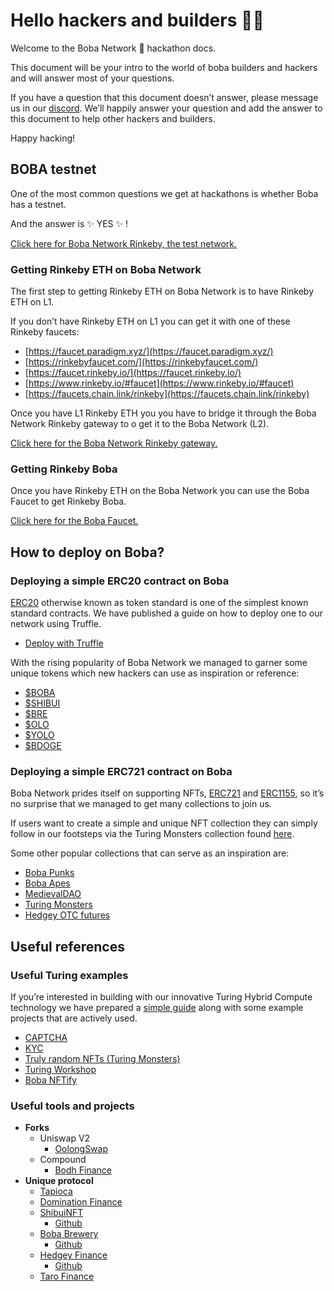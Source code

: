 # Hello hackers and builders 👋🏼 

Welcome to the Boba Network 🧋 hackathon docs. 

This document will be your intro to the world of boba builders and hackers and will answer most of your questions. 

If you have a question that this document doesn’t answer, please message us in our [discord](https://discord.gg/aFTXJWuj23). We’ll happily answer your question and add the answer to this document to help other hackers and builders. 

Happy hacking! 

## BOBA testnet

One of the most common questions we get at hackathons is whether Boba has a testnet. 

And the answer is ✨ YES ✨ !

[Click here for Boba Network Rinkeby, the test network.](https://gateway.rinkeby.boba.network) 

### Getting Rinkeby ETH on Boba Network

The first step to getting Rinkeby ETH on Boba Network is to have Rinkeby ETH on L1.

If you don’t have Rinkeby ETH on L1 you can get it with one of these Rinkeby faucets:

- [https://faucet.paradigm.xyz/](https://faucet.paradigm.xyz/)
- [https://rinkebyfaucet.com/](https://rinkebyfaucet.com/)
- [https://faucet.rinkeby.io/](https://faucet.rinkeby.io/)
- [https://www.rinkeby.io/#faucet](https://www.rinkeby.io/#faucet)
- [https://faucets.chain.link/rinkeby](https://faucets.chain.link/rinkeby)

Once you have L1 Rinkeby ETH you  you have to bridge it through the Boba Network Rinkeby gateway to o get it to the Boba Network (L2). 

[Click here for the Boba Network Rinkeby gateway.](https://gateway.rinkeby.boba.network/) 

### Getting Rinkeby Boba

Once you have Rinkeby ETH on the Boba Network you can use the Boba Faucet to get Rinkeby Boba.

[Click here for the Boba Faucet.](https://faucets.boba.network/) 

## How to deploy on Boba?

### Deploying a simple ERC20 contract on Boba

[ERC20](https://eips.ethereum.org/EIPS/eip-20) otherwise known as token standard is one of the simplest known standard contracts. We have published a guide on how to deploy one to our network using Truffle.

- [Deploy with Truffle](https://github.com/bobanetwork/boba/tree/develop/boba_examples/truffle-erc20)

With the rising popularity of Boba Network we managed to garner some unique tokens which new hackers can use as inspiration or reference:

- [$BOBA](https://github.com/bobanetwork/boba/blob/develop/packages/boba/contracts/contracts/DAO/governance-token/BOBA.sol)
- [$SHIBUI](https://github.com/ShibuiDAO/shibui/blob/main/src/contracts/shibui/Shibui.sol)
- [$BRE](https://github.com/BobaBrewery/brewery-contarcts/blob/main/contracts/BreToken.sol)
- [$OLO](https://blockexplorer.boba.network/address/0x5008F837883EA9a07271a1b5eB0658404F5a9610/contracts)
- [$YOLO](https://blockexplorer.boba.network/address/0xb828dfc55B4883C6C587C1404F91af3cDbe94C14/contracts)
- [$BDOGE](https://blockexplorer.boba.network/address/0x121636C43E96D97AB00B6c6994cDDEBEf27dE1C7/contracts)

### Deploying a simple ERC721 contract on Boba

Boba Network prides itself on supporting NFTs, [ERC721](https://eips.ethereum.org/EIPS/eip-721) and [ERC1155](https://eips.ethereum.org/EIPS/eip-1155), so it’s no surprise that we managed to get many collections to join us.

If users want to create a simple and unique NFT collection they can simply follow in our footsteps via the Turing Monsters collection found [here](https://github.com/bobanetwork/boba/tree/develop/boba_community/turing-monsters).

Some other popular collections that can serve as an inspiration are:

- [Boba Punks](https://blockexplorer.boba.network/address/0x3CA6F1D2F935752d16121895378ff4898db71B04/contracts)
- [Boba Apes](https://blockexplorer.boba.network/address/0xcfD526e356c61f581F8f4685B8440dAE70f61D43/contracts)
- [MedievalDAO](https://medievaldao.games/)
- [Turing Monsters](https://github.com/bobanetwork/boba/tree/develop/boba_community/turing-monsters)
- [Hedgey OTC futures](https://github.com/hedgey-finance/NFT_OTC_Core/blob/main/contracts/FuturesNFT.sol)

## Useful references

### Useful Turing examples

If you’re interested in building with our innovative Turing Hybrid Compute technology we have prepared a [simple guide](https://github.com/bobanetwork/boba/tree/docs-in-monrepo/boba_community/turing-start) along with some example projects that are actively used.

- [CAPTCHA](https://github.com/bobanetwork/boba/tree/develop/boba_community/turing-captcha-faucet)
- [KYC](https://github.com/bobanetwork/boba/tree/develop/boba_community/turing-kyc)
- [Truly random NFTs (Turing Monsters)](https://github.com/bobanetwork/boba/tree/develop/boba_community/turing-monsters)
- [Turing Workshop](https://github.com/bobanetwork/turing-workshop-2022)
- [Boba NFTify](https://github.com/sekmet/boba-nftify)

### Useful tools and projects

- **Forks**
    - Uniswap V2
        - [OolongSwap](https://oolongswap.com/#/)
    - Compound
        - [Bodh Finance](https://bodh.finance/)
- **Unique protocol**
    - [Tapioca](https://tapioca.loan/)
    - [Domination Finance](https://domination.finance/)
    - [ShibuiNFT](https://shibuinft.com/)
        - [Github](https://github.com/shibuidao)
    - [Boba Brewery](https://bobabrewery.com/)
        - [Github](https://github.com/BobaBrewery)
    - [Hedgey Finance](https://hedgey.finance/)
        - [Github](https://github.com/hedgey-finance/)
    - [Taro Finance](https://tarofinance.com/)
